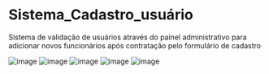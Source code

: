 # Sistema_Cadastro_usuário
 
 Sistema de validação  de usuários através do painel administrativo para
 adicionar novos funcionários após contratação pelo formulário de
 cadastro 
 
 ![image](https://user-images.githubusercontent.com/91574246/166851965-48c92787-bb57-47bf-a35b-9a20ea162e97.png)
![image](https://user-images.githubusercontent.com/91574246/166851973-c59ece3e-5ea3-425c-aa83-c07f7ad97ced.png)
![image](https://user-images.githubusercontent.com/91574246/166852015-fde3ed34-2503-4421-bdff-3286f55007ef.png)
![image](https://user-images.githubusercontent.com/91574246/166852027-08bdbf73-808c-40db-a77e-1cf0a1138e5b.png)
![image](https://user-images.githubusercontent.com/91574246/166852082-9e2e9eec-f423-471b-9e1c-aed09ce2df29.png)
